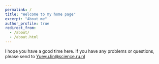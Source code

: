 ```yaml
---
permalink: /
title: "Welcome to my home page"
excerpt: "About me"
author_profile: true
redirect_from: 
  - /about/
  - /about.html
---
```

I hope you have a good time here. If you have any problems or questions, please send to Yueyu.lin@science.ru.nl
